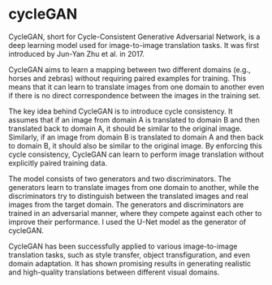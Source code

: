 # cycleGAN
CycleGAN, short for Cycle-Consistent Generative Adversarial Network, is a deep learning model used for image-to-image translation tasks. It was first introduced by Jun-Yan Zhu et al. in 2017.  
 
CycleGAN aims to learn a mapping between two different domains (e.g., horses and zebras) without requiring paired examples for training. This means that it can learn to translate images from one domain to another even if there is no direct correspondence between the images in the training set. 
 
The key idea behind CycleGAN is to introduce cycle consistency. It assumes that if an image from domain A is translated to domain B and then translated back to domain A, it should be similar to the original image. Similarly, if an image from domain B is translated to domain A and then back to domain B, it should also be similar to the original image. By enforcing this cycle consistency, CycleGAN can learn to perform image translation without explicitly paired training data. 
 
The model consists of two generators and two discriminators. The generators learn to translate images from one domain to another, while the discriminators try to distinguish between the translated images and real images from the target domain. The generators and discriminators are trained in an adversarial manner, where they compete against each other to improve their performance. I used the U-Net model as the generator of cycleGAN.
 
CycleGAN has been successfully applied to various image-to-image translation tasks, such as style transfer, object transfiguration, and even domain adaptation. It has shown promising results in generating realistic and high-quality translations between different visual domains.
